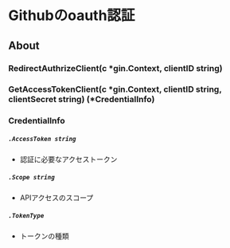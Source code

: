 # Githubのoauth認証

## About
### RedirectAuthrizeClient(c *gin.Context, clientID string)
### GetAccessTokenClient(c *gin.Context, clientID string, clientSecret string) (*CredentialInfo)
### CredentialInfo
##### `.AccessToken string`
- 認証に必要なアクセストークン
##### `.Scope string`
- APIアクセスのスコープ
##### `.TokenType`
- トークンの種類